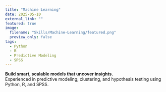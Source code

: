 ```yaml
---
title: "Machine Learning"
date: 2025-05-10
external_link: ""
featured: true
image:
  filename: "Skills/Machine-Learning/featured.png"
  preview_only: false
tags:
  - Python
  - R
  - Predictive Modeling
  - SPSS
---
```


**Build smart, scalable models that uncover insights.**  
Experienced in predictive modeling, clustering, and hypothesis testing using Python, R, and SPSS.

<!--more-->
